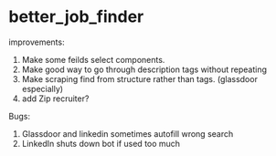 # better_job_finder

improvements:
1. Make some feilds select components.
2. Make good way to go through description tags without repeating
3. Make scraping find from structure rather than tags. (glassdoor especially)
4. add Zip recruiter?

Bugs: 
1. Glassdoor and linkedin sometimes autofill wrong search
2. LinkedIn shuts down bot if used too much

